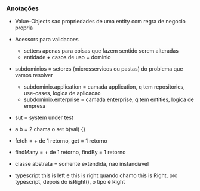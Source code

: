 


### Anotações

- Value-Objects sao propriedades de uma entity com regra de negocio propria
- Acessors para validacoes
  - setters apenas para coisas que fazem sentido serem alteradas
  - entidade + casos de uso = dominio

- subdominios = setores (microsservicos ou pastas) do problema que vamos resolver
  - subdominio.application =  camada application, q tem repositories, use-cases, logica de aplicacao
  - subdominio.enterprise =  camada enterprise, q tem entities, logica de empresa

- sut = system under test

- a.b = 2 chama o set b(val) {}

- fetch = + de 1 retorno, get = 1 retorno
- findMany = + de 1 retorno, findBy = 1 retorno

- classe abstrata = somente extendida, nao instanciavel

- typescript this is left e this is right
  quando chamo this is Right, pro typescript, depois do isRight(), o tipo é Right

